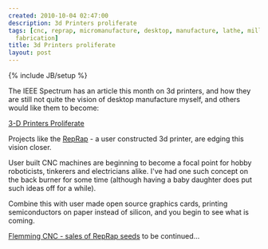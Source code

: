 ```yaml
---
created: 2010-10-04 02:47:00
description: 3d Printers proliferate
tags: [cnc, reprap, micromanufacture, desktop, manufacture, lathe, mill, microfabrication,
  fabrication]
title: 3d Printers proliferate
layout: post
---
```

{% include JB/setup %}

The IEEE Spectrum has an article this month on 3d printers, and how they are still not quite the vision of desktop manufacture myself, and others would like them to become:

<a href="http://spectrum.ieee.org/robotics/diy/3d-printers-proliferate" target="_blank">3-D Printers Proliferate</a>

Projects like the
<a href="http://reprap.org/wiki/Main_Page" target="_blank">RepRap</a> - a user constructed 3d printer, are edging this vision closer.

User built CNC machines are beginning to become a focal point for hobby roboticists, tinkerers and electricians alike. I've had one such concept on the back burner for some time (although having a baby daughter does put such ideas off for a while).

Combine this with user made open source graphics cards, printing semiconductors on paper instead of silicon, and you begin to see what is coming.

<a href="http://www.flemingcnc.com/sales.html">Flemming CNC - sales of RepRap seeds</a>
to be continued...
